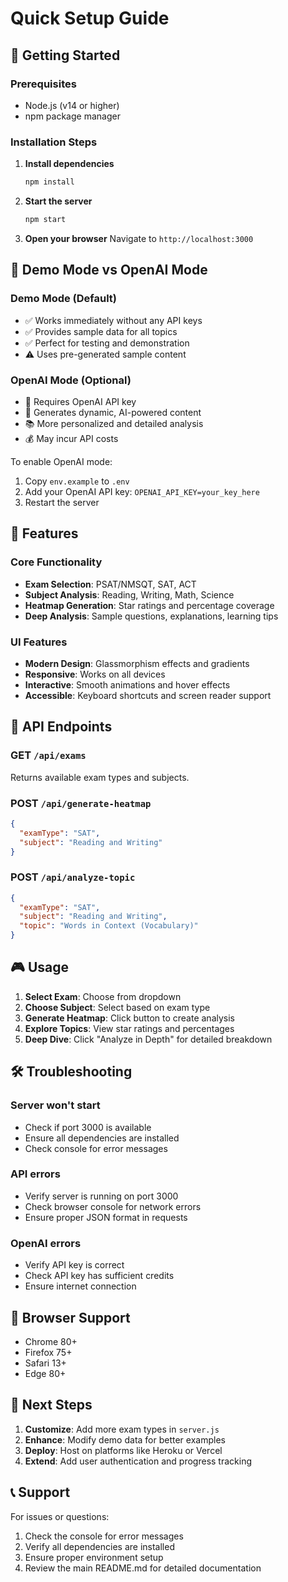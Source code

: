 # Quick Setup Guide

## 🚀 Getting Started

### Prerequisites
- Node.js (v14 or higher)
- npm package manager

### Installation Steps

1. **Install dependencies**
   ```bash
   npm install
   ```

2. **Start the server**
   ```bash
   npm start
   ```

3. **Open your browser**
   Navigate to `http://localhost:3000`

## 🎯 Demo Mode vs OpenAI Mode

### Demo Mode (Default)
- ✅ Works immediately without any API keys
- ✅ Provides sample data for all topics
- ✅ Perfect for testing and demonstration
- ⚠️ Uses pre-generated sample content

### OpenAI Mode (Optional)
- 🔑 Requires OpenAI API key
- 🤖 Generates dynamic, AI-powered content
- 📚 More personalized and detailed analysis
- 💰 May incur API costs

To enable OpenAI mode:
1. Copy `env.example` to `.env`
2. Add your OpenAI API key: `OPENAI_API_KEY=your_key_here`
3. Restart the server

## 🎨 Features

### Core Functionality
- **Exam Selection**: PSAT/NMSQT, SAT, ACT
- **Subject Analysis**: Reading, Writing, Math, Science
- **Heatmap Generation**: Star ratings and percentage coverage
- **Deep Analysis**: Sample questions, explanations, learning tips

### UI Features
- **Modern Design**: Glassmorphism effects and gradients
- **Responsive**: Works on all devices
- **Interactive**: Smooth animations and hover effects
- **Accessible**: Keyboard shortcuts and screen reader support

## 🔧 API Endpoints

### GET `/api/exams`
Returns available exam types and subjects.

### POST `/api/generate-heatmap`
```json
{
  "examType": "SAT",
  "subject": "Reading and Writing"
}
```

### POST `/api/analyze-topic`
```json
{
  "examType": "SAT",
  "subject": "Reading and Writing",
  "topic": "Words in Context (Vocabulary)"
}
```

## 🎮 Usage

1. **Select Exam**: Choose from dropdown
2. **Choose Subject**: Select based on exam type
3. **Generate Heatmap**: Click button to create analysis
4. **Explore Topics**: View star ratings and percentages
5. **Deep Dive**: Click "Analyze in Depth" for detailed breakdown

## 🛠️ Troubleshooting

### Server won't start
- Check if port 3000 is available
- Ensure all dependencies are installed
- Check console for error messages

### API errors
- Verify server is running on port 3000
- Check browser console for network errors
- Ensure proper JSON format in requests

### OpenAI errors
- Verify API key is correct
- Check API key has sufficient credits
- Ensure internet connection

## 📱 Browser Support

- Chrome 80+
- Firefox 75+
- Safari 13+
- Edge 80+

## 🎯 Next Steps

1. **Customize**: Add more exam types in `server.js`
2. **Enhance**: Modify demo data for better examples
3. **Deploy**: Host on platforms like Heroku or Vercel
4. **Extend**: Add user authentication and progress tracking

## 📞 Support

For issues or questions:
1. Check the console for error messages
2. Verify all dependencies are installed
3. Ensure proper environment setup
4. Review the main README.md for detailed documentation 
